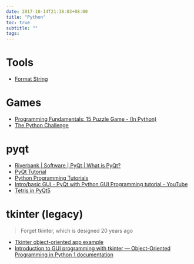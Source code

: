 ```yaml
---
date: 2017-10-14T21:38:03+08:00
title: "Python"
toc: true
subtitle: ""
tags:
---
```


# Tools
- [Format String][@01]

# Games
- [Programming Fundamentals: 15 Puzzle Game - (In Python)][@02]
- [The Python Challenge][@03]


# pyqt
- [Riverbank | Software | PyQt | What is PyQt?][@04]
- [PyQt Tutorial][@05]
- [Python Programming Tutorials][@06]
- [Intro/basic GUI - PyQt with Python GUI Programming tutorial - YouTube][@07]
- [Tetris in PyQt5][@08]


# tkinter (legacy)
  
> Forget tkinter, which is designed 20 years ago

- [Tkinter object-oriented app example][@09]
- [Introduction to GUI programming with tkinter — Object-Oriented Programming in Python 1 documentation][@10]

<!-- reference links -->

[@01]: https://pyformat.info/
[@02]: http://principal-programming-fundamentals.blogspot.hk/2015/03/15-puzzle-game-in-python.html
[@03]: http://www.pythonchallenge.com/
[@04]: https://riverbankcomputing.com/software/pyqt/intro
[@05]: https://www.tutorialspoint.com//pyqt/index.htm
[@06]: https://pythonprogramming.net/basic-gui-pyqt-tutorial/
[@07]: https://www.youtube.com/watch?v=JBME1ZyHiP8
[@08]: http://zetcode.com/gui/pyqt5/tetris/
[@09]: https://gist.github.com/sasaki77/85fdb3e83c685b0b6989
[@10]: http://python-textbok.readthedocs.io/en/latest/Introduction_to_GUI_Programming.html
